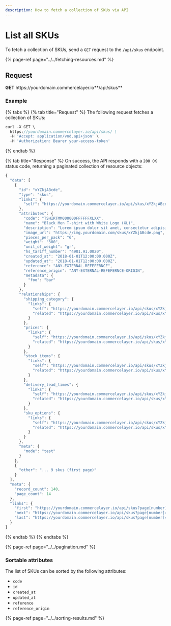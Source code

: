 ```yaml
---
description: How to fetch a collection of SKUs via API
---
```


# List all SKUs

To fetch a collection of SKUs, send a `GET` request to the `/api/skus` endpoint.

{% page-ref page="../../fetching-resources.md" %}

## Request

**GET** https://<i></i>yourdomain.commercelayer.io**/api/skus**

### **Example**

{% tabs %}
{% tab title="Request" %}
The following request fetches a collection of SKUs:

```javascript
curl -X GET \
  https://yourdomain.commercelayer.io/api/skus/ \
  -H 'Accept: application/vnd.api+json' \
  -H 'Authorization: Bearer your-access-token'
```
{% endtab %}

{% tab title="Response" %}
On success, the API responds with a `200 OK` status code, returning a paginated collection of resource objects:

```javascript
{
  "data": [
    {
      "id": "xYZkjABcde",
      "type": "skus",
      "links": {
        "self": "https://yourdomain.commercelayer.io/api/skus/xYZkjABcde"
      },
      "attributes": {
        "code": "TSHIRTMM000000FFFFFFXLXX",
        "name": "Black Men T-shirt with White Logo (XL)",
        "description": "Lorem ipsum dolor sit amet, consectetur adipisicing elit, sed do eiusmod tempor incididunt ut labore et dolore magna aliqua.",
        "image_url": "https://img.yourdomain.com/skus/xYZkjABcde.png",
        "pieces_per_pack": "6",
        "weight": "300",
        "unit_of_weight": "gr",
        "hs_tariff_number": "4901.91.0020",
        "created_at": "2018-01-01T12:00:00.000Z",
        "updated_at": "2018-01-01T12:00:00.000Z",
        "reference": "ANY-EXTERNAL-REFEFERNCE",
        "reference_origin": "ANY-EXTERNAL-REFEFERNCE-ORIGIN",
        "metadata": {
          "foo": "bar"
        }
      },
      "relationships": {
        "shipping_category": {
          "links": {
            "self": "https://yourdomain.commercelayer.io/api/skus/xYZkjABcde/relationships/shipping_category",
            "related": "https://yourdomain.commercelayer.io/api/skus/xYZkjABcde/shipping_category"
          }
        },
        "prices": {
          "links": {
            "self": "https://yourdomain.commercelayer.io/api/skus/xYZkjABcde/relationships/prices",
            "related": "https://yourdomain.commercelayer.io/api/skus/xYZkjABcde/prices"
          }
        },
        "stock_items": {
          "links": {
            "self": "https://yourdomain.commercelayer.io/api/skus/xYZkjABcde/relationships/stock_items",
            "related": "https://yourdomain.commercelayer.io/api/skus/xYZkjABcde/stock_items"
          }
        },
        "delivery_lead_times": {
          "links": {
            "self": "https://yourdomain.commercelayer.io/api/skus/xYZkjABcde/relationships/delivery_lead_times",
            "related": "https://yourdomain.commercelayer.io/api/skus/xYZkjABcde/delivery_lead_times"
          }
        },
        "sku_options": {
          "links": {
            "self": "https://yourdomain.commercelayer.io/api/skus/xYZkjABcde/relationships/sku_options",
            "related": "https://yourdomain.commercelayer.io/api/skus/xYZkjABcde/sku_options"
          }
        }
      },
      "meta": {
        "mode": "test"
      }
    },
    {
      "other": "... 9 skus (first page)"
    }
  ],
  "meta": {
    "record_count": 140,
    "page_count": 14
  },
  "links": {
    "first": "https://yourdomain.commercelayer.io/api/skus?page[number]=1&page[size]=10",
    "next": "https://yourdomain.commercelayer.io/api/skus?page[number]=2&page[size]=10",
    "last": "https://yourdomain.commercelayer.io/api/skus?page[number]=14&page[size]=10"
  }
}
```
{% endtab %}
{% endtabs %}

{% page-ref page="../../pagination.md" %}

### Sortable attributes

The list of SKUs can be sorted by the following attributes:

* `code`
* `id`
* `created_at`
* `updated_at`
* `reference`
* `reference_origin`

{% page-ref page="../../sorting-results.md" %}

